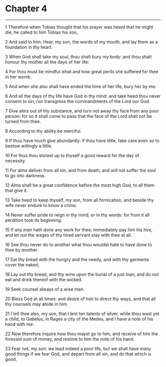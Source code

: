 # Chapter 4

***

1 Therefore when Tobias thought that his prayer was heard that he might die, he called to him Tobias his son,

2 And said to him: Hear, my son, the words of my mouth, and lay them as a foundation in thy heart.

3 When God shall take my soul, thou shalt bury my body: and thou shalt honour thy mother all the days of her life:

4 For thou must be mindful what and how great perils she suffered for thee in her womb.

5 And when she also shall have ended the time of her life, bury her by me.

6 And all the days of thy life have God in thy mind: and take heed thou never consent to sin, nor transgress the commandments of the Lord our God.

7 Give alms out of thy substance, and turn not away thy face from any poor person: for so it shall come to pass that the face of the Lord shall not be turned from thee.

8 According to thy ability be merciful.

9 If thou have much give abundantly: if thou have little, take care even so to bestow willingly a little.

10 For thus thou storest up to thyself a good reward for the day of necessity.

11 For alms deliver from all sin, and from death, and will not suffer the soul to go into darkness.

12 Alms shall be a great confidence before the most high God, to all them that give it.

13 Take heed to keep thyself, my son, from all fornication, and beside thy wife never endure to know a crime.

14 Never suffer pride to reign in thy mind, or in thy words: for from it all perdition took its beginning.

15 If any man hath done any work for thee, immediately pay him his hire, and let not the wages of thy hired servant stay with thee at all.

16 See thou never do to another what thou wouldst hate to have done to thee by another.

17 Eat thy bread with the hungry and the needy, and with thy garments cover the naked,

18 Lay out thy bread, and thy wine upon the burial of a just man, and do not eat and drink thereof with the wicked.

19 Seek counsel always of a wise man.

20 Bless God at all times: and desire of him to direct thy ways, and that all thy counsels may abide in him.

21 I tell thee also, my son, that I lent ten talents of silver, while thou wast yet a child, to Gabelus, in Rages a city of the Medes, and I have a note of his hand with me:

22 Now therefore inquire how thou mayst go to him, and receive of him the foresaid sum of money, and restore to him the note of his hand.

23 Fear not, my son: we lead indeed a poor life, but we shall have many good things if we fear God, and depart from all sin, and do that which is good.

